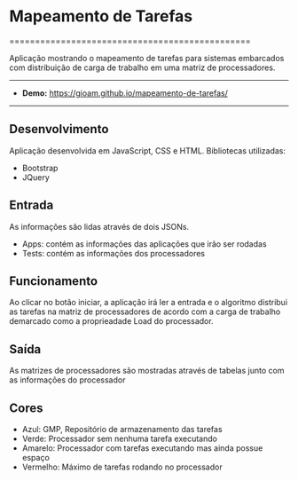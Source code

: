 # Mapeamento de Tarefas
===============================================

Aplicação mostrando o mapeamento de tarefas para sistemas embarcados com distribuição de carga de trabalho em uma matriz de processadores.

-------------------- 

- **Demo:** https://gioam.github.io/mapeamento-de-tarefas/

--------------------
## Desenvolvimento
Aplicação desenvolvida em JavaScript, CSS e HTML. 
Bibliotecas utilizadas: 
  - Bootstrap
  - JQuery

## Entrada
As informações são lidas através de dois JSONs.
  - Apps: contém as informações das aplicações que irão ser rodadas
  - Tests: contém as informações dos processadores
  
## Funcionamento
Ao clicar no botão iniciar, a aplicação irá ler a entrada e o algoritmo distribui as tarefas na matriz de processadores de acordo com a carga de trabalho demarcado como a proprieadade Load do processador.

## Saída
As matrizes de processadores são mostradas através de tabelas junto com as informações do processador

## Cores
  - Azul: GMP, Repositório de armazenamento das tarefas
  - Verde: Processador sem nenhuma tarefa executando
  - Amarelo: Processador com tarefas executando mas ainda possue espaço
  - Vermelho: Máximo de tarefas rodando no processador
